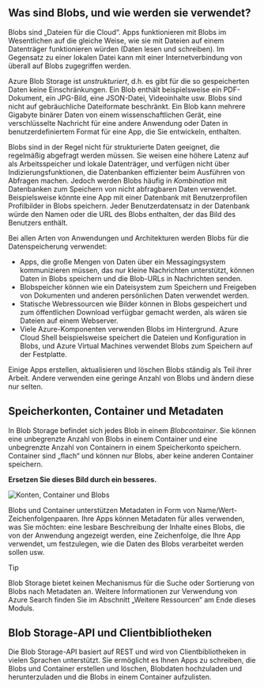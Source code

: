 ## <a name="what-are-blobs-and-how-are-they-used"></a>Was sind Blobs, und wie werden sie verwendet?

Blobs sind „Dateien für die Cloud“. Apps funktionieren mit Blobs im Wesentlichen auf die gleiche Weise, wie sie mit Dateien auf einem Datenträger funktionieren würden (Daten lesen und schreiben). Im Gegensatz zu einer lokalen Datei kann mit einer Internetverbindung von überall auf Blobs zugegriffen werden. 

Azure Blob Storage ist *unstrukturiert*, d.h. es gibt für die so gespeicherten Daten keine Einschränkungen. Ein Blob enthält beispielsweise ein PDF-Dokument, ein JPG-Bild, eine JSON-Datei, Videoinhalte usw. Blobs sind nicht auf gebräuchliche Dateiformate beschränkt. Ein Blob kann mehrere Gigabyte binärer Daten von einem wissenschaftlichen Gerät, eine verschlüsselte Nachricht für eine andere Anwendung oder Daten in benutzerdefiniertem Format für eine App, die Sie entwickeln, enthalten.

Blobs sind in der Regel nicht für strukturierte Daten geeignet, die regelmäßig abgefragt werden müssen. Sie weisen eine höhere Latenz auf als Arbeitsspeicher und lokale Datenträger, und verfügen nicht über Indizierungsfunktionen, die Datenbanken effizienter beim Ausführen von Abfragen machen. Jedoch werden Blobs häufig in *Kombination* mit Datenbanken zum Speichern von nicht abfragbaren Daten verwendet. Beispielsweise könnte eine App mit einer Datenbank mit Benutzerprofilen Profilbilder in Blobs speichern. Jeder Benutzerdatensatz in der Datenbank würde den Namen oder die URL des Blobs enthalten, der das Bild des Benutzers enthält.

Bei allen Arten von Anwendungen und Architekturen werden Blobs für die Datenspeicherung verwendet:

* Apps, die große Mengen von Daten über ein Messagingsystem kommunizieren müssen, das nur kleine Nachrichten unterstützt, können Daten in Blobs speichern und die Blob-URLs in Nachrichten senden.
* Blobspeicher können wie ein Dateisystem zum Speichern und Freigeben von Dokumenten und anderen persönlichen Daten verwendet werden.
* Statische Webressourcen wie Bilder können in Blobs gespeichert und zum öffentlichen Download verfügbar gemacht werden, als wären sie Dateien auf einem Webserver.
* Viele Azure-Komponenten verwenden Blobs im Hintergrund. Azure Cloud Shell beispielsweise speichert die Dateien und Konfiguration in Blobs, und Azure Virtual Machines verwendet Blobs zum Speichern auf der Festplatte.

Einige Apps erstellen, aktualisieren und löschen Blobs ständig als Teil ihrer Arbeit. Andere verwenden eine geringe Anzahl von Blobs und ändern diese nur selten.

## <a name="storage-accounts-containers-and-metadata"></a>Speicherkonten, Container und Metadaten

In Blob Storage befindet sich jedes Blob in einem *Blobcontainer*. Sie können eine unbegrenzte Anzahl von Blobs in einem Container und eine unbegrenzte Anzahl von Containern in einem Speicherkonto speichern. Container sind „flach“ und können nur Blobs, aber keine anderen Container speichern.

**Ersetzen Sie dieses Bild durch ein besseres.**

![Konten, Container und Blobs](../media-drafts/2-storage-container-blob.png)

Blobs und Container unterstützen Metadaten in Form von Name/Wert-Zeichenfolgenpaaren. Ihre Apps können Metadaten für alles verwenden, was Sie möchten: eine lesbare Beschreibung der Inhalte eines Blobs, die von der Anwendung angezeigt werden, eine Zeichenfolge, die Ihre App verwendet, um festzulegen, wie die Daten des Blobs verarbeitet werden sollen usw.

> [!TIP]
> Blob Storage bietet keinen Mechanismus für die Suche oder Sortierung von Blobs nach Metadaten an. Weitere Informationen zur Verwendung von Azure Search finden Sie im Abschnitt „Weitere Ressourcen“ am Ende dieses Moduls.

## <a name="the-blob-storage-api-and-client-libraries"></a>Blob Storage-API und Clientbibliotheken

Die Blob Storage-API basiert auf REST und wird von Clientbibliotheken in vielen Sprachen unterstützt. Sie ermöglicht es Ihnen Apps zu schreiben, die Blobs und Container erstellen und löschen, Blobdaten hochzuladen und herunterzuladen und die Blobs in einem Container aufzulisten.